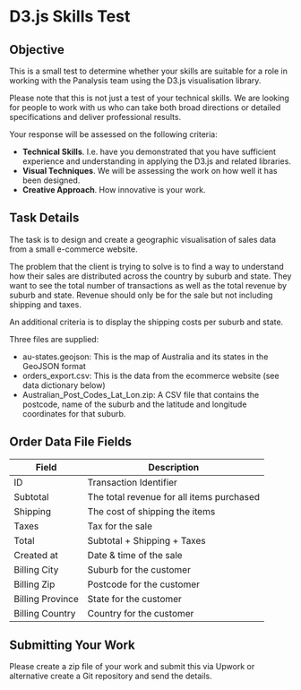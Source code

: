 # D3.js Skills Test
## Objective
This is a small test to determine whether your skills are suitable for a role in working with the Panalysis team using the D3.js visualisation library.

Please note that this is not just a test of your technical skills. We are looking for people to work with us who can take both broad directions or detailed specifications and deliver professional results.

Your response will be assessed on the following criteria:
* __Technical Skills__. I.e. have you demonstrated that you have sufficient experience and understanding in applying the D3.js and related libraries.
* __Visual Techniques__. We will be assessing the work on how well it has been designed. 
* __Creative Approach__. How innovative is your work.

## Task Details
The task is to design and create a geographic visualisation of sales data from a small e-commerce website.

The problem that the client is trying to solve is to find a way to understand how their sales are distributed across the country by suburb and state. They want to see the total number of transactions as well as the total revenue by suburb and state. Revenue should only be for the sale but not including shipping and taxes.

An additional criteria is to display the shipping costs per suburb and state.

Three files are supplied:
* au-states.geojson: This is the map of Australia and its states in the GeoJSON format
* orders_export.csv: This is the data from the ecommerce website (see data dictionary below)
* Australian_Post_Codes_Lat_Lon.zip: A CSV file that contains the postcode, name of the suburb and the latitude and longitude coordinates for that suburb.

## Order Data File Fields
| Field | Description |
| --- | --- |
| ID | Transaction Identifier |
| Subtotal | The total revenue for all items purchased |	
| Shipping | The cost of shipping the items |
| Taxes | Tax for the sale |
| Total | Subtotal + Shipping + Taxes |
| Created at | Date & time of the sale |
| Billing City | Suburb for the customer |
| Billing Zip	| Postcode for the customer |
| Billing Province | State for the customer |
| Billing Country | Country for the customer |

## Submitting Your Work
Please create a zip file of your work and submit this via Upwork or alternative create a Git repository and send the details.